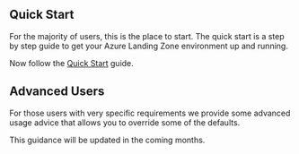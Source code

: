 <!-- markdownlint-disable first-line-h1 -->
## Quick Start

For the majority of users, this is the place to start. The quick start is a step by step guide to get your Azure Landing Zone environment up and running.

Now follow the [Quick Start][wiki_quick_start] guide.

## Advanced Users

For those users with very specific requirements we provide some advanced usage advice that allows you to override some of the defaults.

This guidance will be updated in the coming months.

[//]: # "************************"
[//]: # "INSERT LINK LABELS BELOW"
[//]: # "************************"

[wiki_quick_start]:                                                  %5BUser-Guide%5D-Quick-Start "Wiki - Quick start"